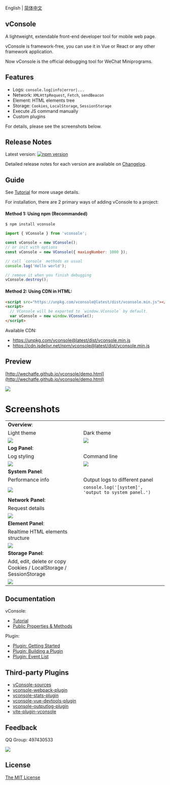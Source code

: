 English | [简体中文](./README_CN.md)

vConsole
---
A lightweight, extendable front-end developer tool for mobile web page.

vConsole is framework-free, you can use it in Vue or React or any other framework application.

Now vConsole is the official debugging tool for WeChat Miniprograms.



## Features

- Logs: `console.log|info|error|...`
- Network: `XMLHttpRequest`, `Fetch`, `sendBeacon`
- Element: HTML elements tree
- Storage: `Cookies`, `LocalStorage`, `SessionStorage`
- Execute JS command manually
- Custom plugins

For details, please see the screenshots below.


## Release Notes

Latest version: [![npm version](https://img.shields.io/npm/v/vconsole/latest.svg)](https://www.npmjs.com/package/vconsole)

Detailed release notes for each version are available on [Changelog](./CHANGELOG.md).



## Guide

See [Tutorial](./doc/tutorial.md) for more usage details.

For installation, there are 2 primary ways of adding vConsole to a project:

#### Method 1: Using npm (Recommanded)

```bash
$ npm install vconsole
```

```javascript
import { VConsole } from 'vconsole';

const vConsole = new VConsole();
// or init with options
const vConsole = new VConsole({ maxLogNumber: 1000 });

// call `console` methods as usual
console.log('Hello world');

// remove it when you finish debugging
vConsole.destroy();
```

#### Method 2: Using CDN in HTML:

```html
<script src="https://unpkg.com/vconsole@latest/dist/vconsole.min.js"></script>
<script>
  // VConsole will be exported to `window.VConsole` by default.
  var vConsole = new window.VConsole();
</script>
```

Available CDN:

- https://unpkg.com/vconsole@latest/dist/vconsole.min.js
- https://cdn.jsdelivr.net/npm/vconsole@latest/dist/vconsole.min.js


## Preview

[http://wechatfe.github.io/vconsole/demo.html](http://wechatfe.github.io/vconsole/demo.html)

![](./doc/screenshot/qrcode.png)



# Screenshots

|   |   |
|---|---|
| **Overview**: |   |
| Light theme | Dark theme |
| ![](./doc/screenshot/overview_light.jpg) | ![](./doc/screenshot/overview_dark.jpg) |
| **Log Panel**: |   |
| Log styling | Command line |
| ![](./doc/screenshot/plugin_log_types.jpg) | ![](./doc/screenshot/plugin_log_command.jpg) |
| **System Panel**: |   |
| Performance info | Output logs to different panel |
| ![](./doc/screenshot/plugin_system.jpg) | `console.log('[system]', 'output to system panel.')` |
| **Network Panel**: |   |
| Request details |   |
| ![](./doc/screenshot/plugin_network.jpg) |   |
| **Element Panel**: |   |
| Realtime HTML elements structure |   |
| ![](./doc/screenshot/plugin_element.jpg) |   |
| **Storage Panel**: |   |
| Add, edit, delete or copy Cookies / LocalStorage / SessionStorage |   |
| ![](./doc/screenshot/plugin_storage.jpg) |   |



## Documentation

vConsole:

 - [Tutorial](./doc/tutorial.md)
 - [Public Properties & Methods](./doc/public_properties_methods.md)

Plugin:

 - [Plugin: Getting Started](./doc/plugin_getting_started.md)
 - [Plugin: Building a Plugin](./doc/plugin_building_a_plugin.md)
 - [Plugin: Event List](./doc/plugin_event_list.md)


## Third-party Plugins

 - [vConsole-sources](https://github.com/WechatFE/vConsole-sources)
 - [vconsole-webpack-plugin](https://github.com/diamont1001/vconsole-webpack-plugin)
 - [vconsole-stats-plugin](https://github.com/smackgg/vConsole-Stats)
 - [vconsole-vue-devtools-plugin](https://github.com/Zippowxk/vue-vconsole-devtools)
 - [vconsole-outputlog-plugin](https://github.com/sunlanda/vconsole-outputlog-plugin)
 - [vite-plugin-vconsole](https://github.com/vadxq/vite-plugin-vconsole)


## Feedback

QQ Group: 497430533

![](./doc/screenshot/qq_group.png)


## License

[The MIT License](./LICENSE)
